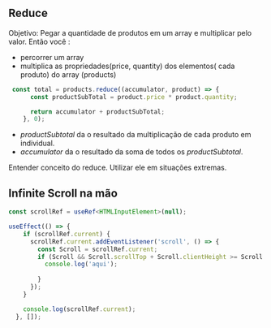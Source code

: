 ## Reduce

Objetivo: Pegar a quantidade de produtos em um array e multiplicar pelo valor.
Então você :
  * percorrer um array 
  * multiplica as propriedades(price, quantity) dos elementos( cada produto) do array (products)
```js
 const total = products.reduce((accumulator, product) => {
      const productSubTotal = product.price * product.quantity;

      return accumulator + productSubTotal;
    }, 0);
```
* *productSubtotal* da o resultado da multiplicação de cada produto em individual.
* *accumulator* da o resultado da soma de todos os *productSubtotal*.


Entender conceito do reduce. Utilizar ele em situações extremas.

## Infinite Scroll na mão
```ts
const scrollRef = useRef<HTMLInputElement>(null);

useEffect(() => {
    if (scrollRef.current) {
      scrollRef.current.addEventListener('scroll', () => {
        const Scroll = scrollRef.current;
        if (Scroll && Scroll.scrollTop + Scroll.clientHeight >= Scroll.scrollHeight) {
          console.log('aqui');
          
        }
      });
    }

    console.log(scrollRef.current);
  }, []);

```

